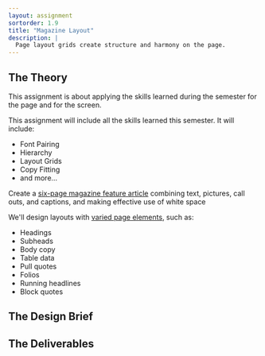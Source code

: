 ```yaml
---
layout: assignment
sortorder: 1.9
title: "Magazine Layout"
description: |
  Page layout grids create structure and harmony on the page.
---
```

## The Theory

This assignment is about applying the skills learned during the semester for the page and for the screen. 

This assignment will include all the skills learned this semester. It will include: 

- Font Pairing
- Hierarchy
- Layout Grids
- Copy Fitting
- and more…

Create a [six-page magazine feature article](https://learning.oreilly.com/library/view/the-type-project/9780136816034/ch34.xhtml#ch34) combining text, pictures, call outs, and captions, and making effective use of white space

We'll design layouts with [varied page elements](https://learning.oreilly.com/library/view/the-art-of/9781315301532/xhtml/15_Chapter09.xhtml#ch9), such as:

- Headings
- Subheads
- Body copy
- Table data
- Pull quotes
- Folios
- Running headlines
- Block quotes

## The Design Brief



## The Deliverables
